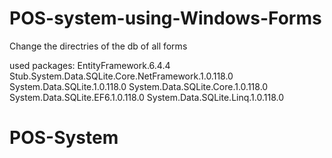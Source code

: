 # POS-system-using-Windows-Forms

Change the directries of the db of all forms

used packages:
EntityFramework.6.4.4
Stub.System.Data.SQLite.Core.NetFramework.1.0.118.0
System.Data.SQLite.1.0.118.0
System.Data.SQLite.Core.1.0.118.0
System.Data.SQLite.EF6.1.0.118.0
System.Data.SQLite.Linq.1.0.118.0
# POS-System
